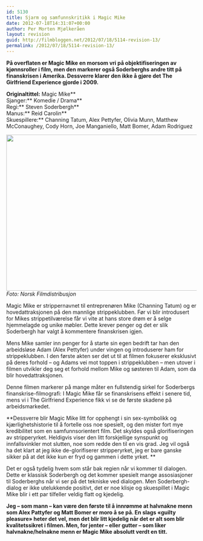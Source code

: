 ```yaml
---
id: 5130
title: Sjarm og samfunnskritikk i Magic Mike
date: 2012-07-18T14:31:07+00:00
author: Per Morten Mjølkeråen
layout: revision
guid: http://filmbloggen.net/2012/07/18/5114-revision-13/
permalink: /2012/07/18/5114-revision-13/
---
```

**På overflaten er Magic Mike en morsom vri på objektifiseringen av kjønnsroller i film, men den markerer også Soderberghs andre titt på finanskrisen i Amerika. Dessverre klarer den ikke å gjøre det The Girlfriend Experience gjorde i 2009.<!--more-->**

**Originaltittel:** Magic Mike**  
Sjanger:** Komedie / Drama**  
Regi:** Steven Soderbergh**  
Manus:** Reid Carolin**  
Skuespillere:** Channing Tatum, Alex Pettyfer, Olivia Munn, Matthew McConaughey, Cody Horn, Joe Manganiello, Matt Bomer, Adam Rodriguez

<a href="http://filmbloggen.net/?attachment_id=5116" rel="attachment wp-att-5116"><img class="alignnone size-large wp-image-5116" src="http://filmbloggen.net/wp-content/uploads//2012/07/4-001-620x412.jpg" alt="" width="620" height="412" /><br /> </a>_Foto: Norsk Filmdistribusjon_

Magic Mike er strippernavnet til entreprenøren Mike (Channing Tatum) og er hovedattraksjonen på den mannlige strippeklubben. Før vi blir introdusert for Mikes strippetilværelse får vi vite at hans store drøm er å selge hjemmelagde og unike møbler. Dette krever penger og det er slik Soderbergh har valgt å kommentere finanskrisen igjen.

Mens Mike samler inn penger for å starte sin egen bedrift tar han den arbeidsløse Adam (Alex Pettyfer) under vingen og introduserer ham for strippeklubben. I den første akten ser det ut til at filmen fokuserer eksklusivt på deres forhold &#8211; og Adams vei mot toppen i strippeklubben &#8211; men utover i filmen utvikler deg seg et forhold mellom Mike og søsteren til Adam, som da blir hovedattraksjonen.

Denne filmen markerer på mange måter en fullstendig sirkel for Soderbergs finanskrise-filmografi: I Magic Mike får se finanskrisens effekt i senere tid, mens vi i The Girlfriend Experience fikk vi se de første skadene på arbeidsmarkedet.

**Dessverre blir Magic Mike litt for opphengt i sin sex-symbolikk og kjærlighetshistorie til å fortelle oss noe spesielt, og den mister fort mye kredibilitet som en samfunnsorientert film. Det skyldes også glorifiseringen av stripperyrket. Heldigvis viser den litt forskjellige synspunkt og innfallsvinkler mot slutten, noe som redde den til en vis grad. Jeg vil også ha det klart at jeg ikke de-glorifiserer stripperyrket, jeg er bare ganske sikker på at det ikke kun er fryd og gammen i dette yrket. **

Det er også tydelig hvem som står bak regien når vi kommer til dialogen. Dette er klassisk Soderbergh og det kommer spesielt mange assosiasjoner til Soderberghs når vi ser på det tekniske ved dialogen. Men Soderbergh-dialog er ikke utelukkende positivt, det er noe klisje og skuespillet i Magic Mike blir i ett par tilfeller veldig flatt og kjedelig.

**Jeg &#8211; som mann &#8211; kan være den første til å innrømme at halvnakne menn som Alex Pattyfer og Matt Bomer er moro å se på. En slags &laquo;guilty pleasure&raquo; heter det vel, men det blir litt kjedelig når det er alt som blir kvalitetssikret i filmen. Men, for jenter &#8211; eller gutter &#8211; som liker halvnakne/helnakne menn er Magic Mike absolutt verdt en titt.**

<div class="video-shortcode">
</div>